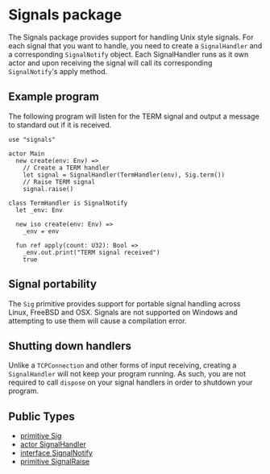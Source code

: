 # Signals package

The Signals package provides support for handling Unix style signals.
For each signal that you want to handle, you need to create a `SignalHandler`
and a corresponding `SignalNotify` object. Each SignalHandler runs as it own
actor and upon receiving the signal will call its corresponding
`SignalNotify`'s apply method.

## Example program

The following program will listen for the TERM signal and output a message to
standard out if it is received.

```pony
use "signals"

actor Main
  new create(env: Env) =>
    // Create a TERM handler
    let signal = SignalHandler(TermHandler(env), Sig.term())
    // Raise TERM signal
    signal.raise()

class TermHandler is SignalNotify
  let _env: Env

  new iso create(env: Env) =>
    _env = env

  fun ref apply(count: U32): Bool =>
    _env.out.print("TERM signal received")
    true
```

## Signal portability

The `Sig` primitive provides support for portable signal handling across Linux,
FreeBSD and OSX. Signals are not supported on Windows and attempting to use
them will cause a compilation error.

## Shutting down handlers

Unlike a `TCPConnection` and other forms of input receiving, creating a
`SignalHandler` will not keep your program running. As such, you are not
required to call `dispose` on your signal handlers in order to shutdown your
program.



## Public Types

* [primitive Sig](signals-Sig.md)
* [actor SignalHandler](signals-SignalHandler.md)
* [interface SignalNotify](signals-SignalNotify.md)
* [primitive SignalRaise](signals-SignalRaise.md)
